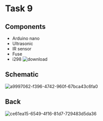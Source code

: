 # Task 9

## Components
- Arduino nano
- Ultrasonic
- IR sensor
- Fuse
- i298 ![download](https://github.com/MarwanKenawy/Group2/assets/69699199/efc29303-1f8c-4f61-aa12-991cf2257b8e)

## Schematic
![a9997062-f396-4742-960f-67bca43c6fa0](https://github.com/MarwanKenawy/Group2/assets/69699199/b08c10a5-70c8-4cc2-88cf-b97aaff46204)
## Back
![ce61ea15-6549-4f16-81d7-729483d5da36](https://github.com/MarwanKenawy/Group2/assets/69699199/7f3a6ef4-c852-43e0-9cca-6392ae876a87)
